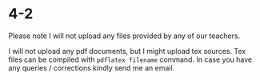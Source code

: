 # 4-2 

Please note I will not upload any files provided by any of our teachers.

I will not upload any pdf documents, but I might upload tex sources.
Tex files can be compiled with `pdflatex filename` command.
In case you have any queries / corrections kindly send me an email.
